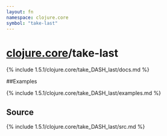 ```yaml
---
layout: fn
namespace: clojure.core
symbol: "take-last"
---
```


# [clojure.core](../)/take-last

{% include 1.5.1/clojure.core/take_DASH_last/docs.md %}

##Examples

{% include 1.5.1/clojure.core/take_DASH_last/examples.md %}
## Source
{% include 1.5.1/clojure.core/take_DASH_last/src.md %}

